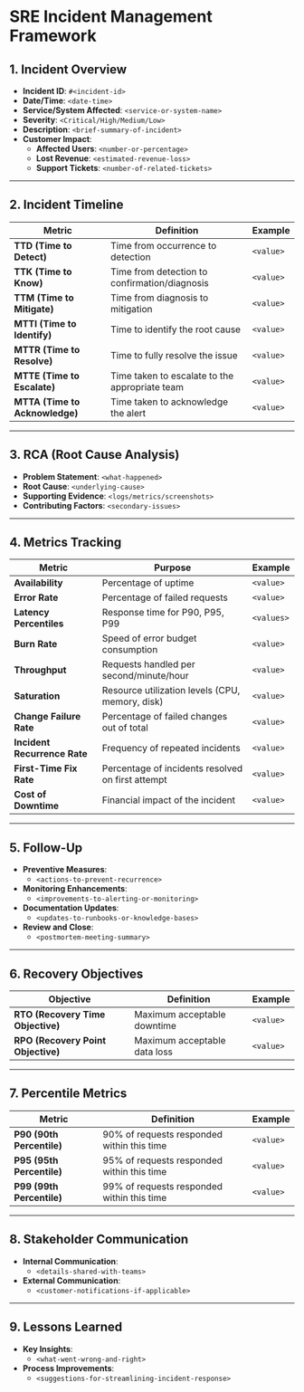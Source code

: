 
# SRE Incident Management Framework

## 1. Incident Overview
- **Incident ID**: `#<incident-id>`
- **Date/Time**: `<date-time>`
- **Service/System Affected**: `<service-or-system-name>`
- **Severity**: `<Critical/High/Medium/Low>`
- **Description**: `<brief-summary-of-incident>`
- **Customer Impact**:
  - **Affected Users**: `<number-or-percentage>`
  - **Lost Revenue**: `<estimated-revenue-loss>`
  - **Support Tickets**: `<number-of-related-tickets>`

---

## 2. Incident Timeline
| **Metric**                  | **Definition**                                  | **Example**                |
|-----------------------------|------------------------------------------------|----------------------------|
| **TTD (Time to Detect)**     | Time from occurrence to detection               | `<value>`                  |
| **TTK (Time to Know)**        | Time from detection to confirmation/diagnosis  | `<value>`                  |
| **TTM (Time to Mitigate)**    | Time from diagnosis to mitigation              | `<value>`                  |
| **MTTI (Time to Identify)**   | Time to identify the root cause                | `<value>`                  |
| **MTTR (Time to Resolve)**    | Time to fully resolve the issue                | `<value>`                  |
| **MTTE (Time to Escalate)**   | Time taken to escalate to the appropriate team | `<value>`                  |
| **MTTA (Time to Acknowledge)**| Time taken to acknowledge the alert            | `<value>`                  |

---

## 3. RCA (Root Cause Analysis)
- **Problem Statement**: `<what-happened>`
- **Root Cause**: `<underlying-cause>`
- **Supporting Evidence**: `<logs/metrics/screenshots>`
- **Contributing Factors**: `<secondary-issues>`

---

## 4. Metrics Tracking
| **Metric**               | **Purpose**                                      | **Example**                |
|--------------------------|--------------------------------------------------|----------------------------|
| **Availability**          | Percentage of uptime                            | `<value>`                  |
| **Error Rate**            | Percentage of failed requests                   | `<value>`                  |
| **Latency Percentiles**   | Response time for P90, P95, P99                 | `<values>`                 |
| **Burn Rate**             | Speed of error budget consumption               | `<value>`                  |
| **Throughput**            | Requests handled per second/minute/hour         | `<value>`                  |
| **Saturation**            | Resource utilization levels (CPU, memory, disk) | `<value>`                  |
| **Change Failure Rate**   | Percentage of failed changes out of total       | `<value>`                  |
| **Incident Recurrence Rate** | Frequency of repeated incidents              | `<value>`                  |
| **First-Time Fix Rate**   | Percentage of incidents resolved on first attempt | `<value>`                |
| **Cost of Downtime**      | Financial impact of the incident                | `<value>`                  |

---

## 5. Follow-Up
- **Preventive Measures**:
  - `<actions-to-prevent-recurrence>`
- **Monitoring Enhancements**:
  - `<improvements-to-alerting-or-monitoring>`
- **Documentation Updates**:
  - `<updates-to-runbooks-or-knowledge-bases>`
- **Review and Close**:
  - `<postmortem-meeting-summary>`

---

## 6. Recovery Objectives
| **Objective**               | **Definition**                                 | **Example**                |
|-----------------------------|------------------------------------------------|----------------------------|
| **RTO (Recovery Time Objective)** | Maximum acceptable downtime              | `<value>`                  |
| **RPO (Recovery Point Objective)** | Maximum acceptable data loss            | `<value>`                  |

---

## 7. Percentile Metrics
| **Metric**                  | **Definition**                                  | **Example**                |
|-----------------------------|------------------------------------------------|----------------------------|
| **P90 (90th Percentile)**    | 90% of requests responded within this time     | `<value>`                  |
| **P95 (95th Percentile)**    | 95% of requests responded within this time     | `<value>`                  |
| **P99 (99th Percentile)**    | 99% of requests responded within this time     | `<value>`                  |

---

## 8. Stakeholder Communication
- **Internal Communication**:
  - `<details-shared-with-teams>`
- **External Communication**:
  - `<customer-notifications-if-applicable>`

---

## 9. Lessons Learned
- **Key Insights**:
  - `<what-went-wrong-and-right>`
- **Process Improvements**:
  - `<suggestions-for-streamlining-incident-response>`
